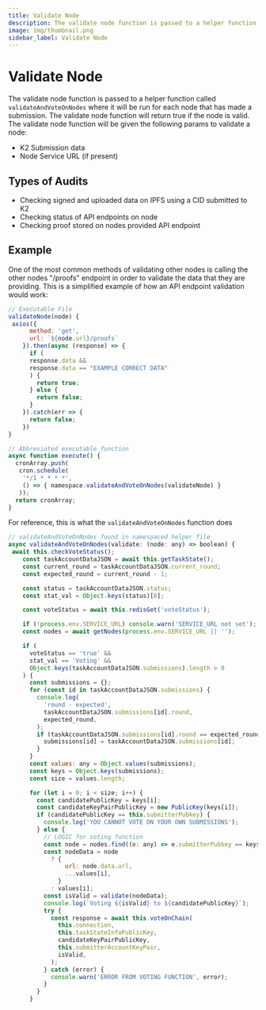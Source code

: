 ```yaml
---
title: Validate Node
description: The validate node function is passed to a helper function called `validateAndVoteOnNodes` where it will be run for each node that has made a submission. The validate node function will return true if the node is valid.
image: img/thumbnail.png
sidebar_label: Validate Node
---
```


# Validate Node

The validate node function is passed to a helper function called `validateAndVoteOnNodes` where it will be run for each node that has made a submission. The validate node function will return true if the node is valid. The validate node function will be given the following params to validate a node:

- K2 Submission data
- Node Service URL (if present)

## Types of Audits

- Checking signed and uploaded data on IPFS using a CID submitted to K2
- Checking status of API endpoints on node
- Checking proof stored on nodes provided API endpoint

## Example

One of the most common methods of validating other nodes is calling the other nodes "/proofs" endpoint in order to validate the data that they are providing. This is a simplified example of how an API endpoint validation would work:

```javascript
// Executable File
validateNode(node) {
 axios({
      method: 'get',
      url: `${node.url}/proofs`
    }).then(async (response) => {
      if (
      response.data &&
      response.data == "EXAMPLE CORRECT DATA"
      ) {
        return true;
      } else {
        return false;
      }
    }).catch(err => {
      return false;
    })
}

// Abbreviated executable function
async function execute() {
  cronArray.push(
   cron.schedule(
    '*/1 * * * *',
    () => { namespace.validateAndVoteOnNodes(validateNode) }
   ));
  return cronArray;
}
```

For reference, this is what the `validateAndVoteOnNodes` function does

```javascript
// validateAndVoteOnNodes found in namespaced helper file
async validateAndVoteOnNodes(validate: (node: any) => boolean) {
 await this.checkVoteStatus();
    const taskAccountDataJSON = await this.getTaskState();
    const current_round = taskAccountDataJSON.current_round;
    const expected_round = current_round - 1;

    const status = taskAccountDataJSON.status;
    const stat_val = Object.keys(status)[0];

    const voteStatus = await this.redisGet('voteStatus');

    if (!process.env.SERVICE_URL) console.warn('SERVICE_URL not set');
    const nodes = await getNodes(process.env.SERVICE_URL || '');

    if (
      voteStatus == 'true' &&
      stat_val == 'Voting' &&
      Object.keys(taskAccountDataJSON.submissions).length > 0
    ) {
      const submissions = {};
      for (const id in taskAccountDataJSON.submissions) {
        console.log(
          'round - expected',
          taskAccountDataJSON.submissions[id].round,
          expected_round,
        );
        if (taskAccountDataJSON.submissions[id].round == expected_round) {
          submissions[id] = taskAccountDataJSON.submissions[id];
        }
      }
      const values: any = Object.values(submissions);
      const keys = Object.keys(submissions);
      const size = values.length;

      for (let i = 0; i < size; i++) {
        const candidatePublicKey = keys[i];
        const candidateKeyPairPublicKey = new PublicKey(keys[i]);
        if (candidatePublicKey == this.submitterPubkey) {
          console.log('YOU CANNOT VOTE ON YOUR OWN SUBMISSIONS');
        } else {
          // LOGIC for voting function
          const node = nodes.find((e: any) => e.submitterPubkey == keys[i]);
          const nodeData = node
            ? {
                url: node.data.url,
                ...values[i],
              }
            : values[i];
          const isValid = validate(nodeData);
          console.log(`Voting ${isValid} to ${candidatePublicKey}`);
          try {
            const response = await this.voteOnChain(
              this.connection,
              this.taskStateInfoPublicKey,
              candidateKeyPairPublicKey,
              this.submitterAccountKeyPair,
              isValid,
            );
          } catch (error) {
            console.warn('ERROR FROM VOTING FUNCTION', error);
          }
        }
      }
```
